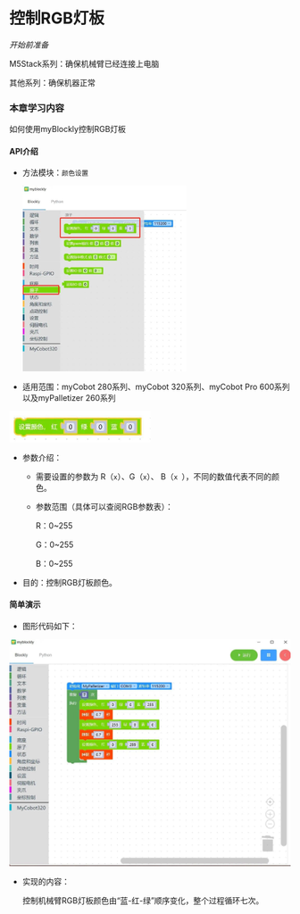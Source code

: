 # 控制RGB灯板

<i>开始前准备</i>

M5Stack系列：确保机械臂已经连接上电脑

其他系列：确保机器正常

### 本章学习内容

如何使用myBlockly控制RGB灯板

#### API介绍

* 方法模块：`颜色设置`

  <img src="../../../../resources\3-FunctionsAndApplications\6.developmentGuide\myBlocklyAndUlFlow\myblocklyTutorials\controlRGB/RGB1.jpg" style="zoom:33%;" />

* 适用范围：myCobot 280系列、myCobot 320系列、myCobot Pro 600系列以及myPalletizer 260系列

<img src="../../../../resources\3-FunctionsAndApplications\6.developmentGuide\myBlocklyAndUlFlow\myblocklyTutorials\controlRGB/RGB2.jpg" style="zoom: 50%;" />

* 参数介绍：

  * 需要设置的参数为 R（`x`）、G（`x`）、 B（`x `），不同的数值代表不同的颜色。

  * 参数范围（具体可以查阅RGB参数表）：

    R：0~255

    G：0~255

    B：0~255

* 目的：控制RGB灯板颜色。

#### 简单演示

* 图形代码如下：

<img src="../../../../resources\3-FunctionsAndApplications\6.developmentGuide\myBlocklyAndUlFlow\myblocklyTutorials\controlRGB/RGBdemo.jpg" style="zoom: 50%;" />



* 实现的内容：

  控制机械臂RGB灯板颜色由“蓝-红-绿”顺序变化，整个过程循环七次。
